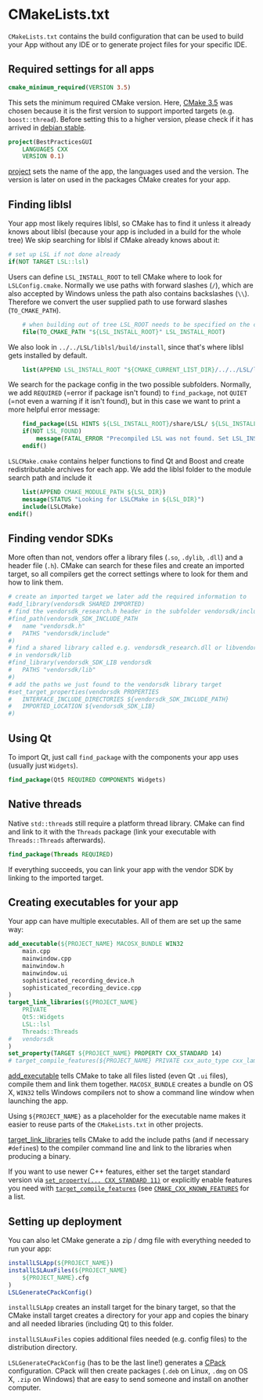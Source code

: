 # CMakeLists.txt

`CMakeLists.txt` contains the build configuration that can be used to build
your App without any IDE or to generate project files for your specific IDE.

## Required settings for all apps

``` cmake
cmake_minimum_required(VERSION 3.5)
```

This sets the minimum required CMake version.
Here, [CMake 3.5](https://cmake.org/cmake/help/latest/release/3.5.html#modules)
was chosen because it is the first version to support imported targets
(e.g. `boost::thread`). Before setting this to a higher version, please check
if it has arrived in [debian stable](https://packages.debian.org/stable/cmake).

``` cmake
project(BestPracticesGUI
	LANGUAGES CXX
	VERSION 0.1)
```

[project](https://cmake.org/cmake/help/latest/command/project.html) sets the
name of the app, the languages used and the version. The version is later on
used in the packages CMake creates for your app.

## Finding liblsl

Your app most likely requires liblsl, so CMake has to find it unless it already
knows about liblsl (because your app is included in a build for the whole tree)
We skip searching for liblsl if CMake already knows about it:

``` cmake
# set up LSL if not done already
if(NOT TARGET LSL::lsl)
```

Users can define `LSL_INSTALL_ROOT` to tell CMake where to look for
`LSLConfig.cmake`. Normally we use paths with forward slashes (`/`), which are
also accepted by Windows unless the path also contains backslashes (`\\`).
Therefore we convert the user supplied path to use forward slashes
(`TO_CMAKE_PATH`).

``` cmake
	# when building out of tree LSL_ROOT needs to be specified on the cmd line
	file(TO_CMAKE_PATH "${LSL_INSTALL_ROOT}" LSL_INSTALL_ROOT)
```

We also look in `../../LSL/liblsl/build/install`, since that's where liblsl
gets installed by default.

``` cmake
	list(APPEND LSL_INSTALL_ROOT "${CMAKE_CURRENT_LIST_DIR}/../../LSL/liblsl/build/install")
```


We search for the package config in the two possible subfolders.
Normally, we add `REQUIRED` (=error if package isn't found) to `find_package`,
not `QUIET` (=not even a warning if it isn't found), but in this case we want
to print a more helpful error message:

``` cmake
	find_package(LSL HINTS ${LSL_INSTALL_ROOT}/share/LSL/ ${LSL_INSTALL_ROOT}/LSL/share/LSL QUIET)
	if(NOT LSL_FOUND)
		message(FATAL_ERROR "Precompiled LSL was not found. Set LSL_INSTALL_ROOT to the LSL installation path ( cmake -DLSL_INSTALL_ROOT=/path/to/installed/lsl)")
	endif()
```

`LSLCMake.cmake` contains helper functions to find Qt and Boost and create
redistributable archives for each app. We add the liblsl folder to the module
search path and include it

``` cmake
	list(APPEND CMAKE_MODULE_PATH ${LSL_DIR})
	message(STATUS "Looking for LSLCMake in ${LSL_DIR}")
	include(LSLCMake)
endif()
```

## Finding vendor SDKs

More often than not, vendors offer a library files (`.so`, `.dylib`, `.dll`)
and a header file (`.h`). CMake can search for these files and create an
imported target, so all compilers get the correct settings where to look for
them and how to link them.

``` cmake
# create an imported target we later add the required information to
#add_library(vendorsdk SHARED IMPORTED)
# find the vendorsdk_research.h header in the subfolder vendorsdk/include
#find_path(vendorsdk_SDK_INCLUDE_PATH
#	name "vendorsdk.h"
#	PATHS "vendorsdk/include"
#)
# find a shared library called e.g. vendorsdk_research.dll or libvendorsdk_research.so
# in vendorsdk/lib
#find_library(vendorsdk_SDK_LIB vendorsdk
#	PATHS "vendorsdk/lib"
#)
# add the paths we just found to the vendorsdk library target
#set_target_properties(vendorsdk PROPERTIES
#	INTERFACE_INCLUDE_DIRECTORIES ${vendorsdk_SDK_INCLUDE_PATH}
#	IMPORTED_LOCATION ${vendorsdk_SDK_LIB}
#)
```

## Using Qt

To import Qt, just call `find_package` with the components your app uses
(usually just `Widgets`).

``` cmake
find_package(Qt5 REQUIRED COMPONENTS Widgets)
```

## Native threads

Native `std::thread`s still require a platform thread library. CMake
can find and link to it with the `Threads` package (link your executable with
`Threads::Threads` afterwards).

``` cmake
find_package(Threads REQUIRED)
```

If everything succeeds, you can link your app with the vendor SDK
by linking to the imported target.

## Creating executables for your app

Your app can have multiple executables. All of them are set up the same way:

``` cmake
add_executable(${PROJECT_NAME} MACOSX_BUNDLE WIN32
	main.cpp
	mainwindow.cpp
	mainwindow.h
	mainwindow.ui
	sophisticated_recording_device.h
	sophisticated_recording_device.cpp
)
target_link_libraries(${PROJECT_NAME}
	PRIVATE
	Qt5::Widgets
	LSL::lsl
	Threads::Threads
#	vendorsdk
)
set_property(TARGET ${PROJECT_NAME} PROPERTY CXX_STANDARD 14)
# target_compile_features(${PROJECT_NAME} PRIVATE cxx_auto_type cxx_lambda_init_captures)
```

[add_executable](https://cmake.org/cmake/help/latest/command/add_executable.html)
tells CMake to take all files listed (even Qt `.ui` files), compile them and
link them together. `MACOSX_BUNDLE` creates a bundle on OS X, `WIN32` tells
Windows compilers not to show a command line window when launching the app.

Using `${PROJECT_NAME}` as a placeholder for the executable name  makes it easier
to reuse parts of the `CMakeLists.txt` in other projects.

[target_link_libraries](https://cmake.org/cmake/help/latest/command/target_link_libraries.html)
tells CMake to add the include paths (and if necessary `#define`s) to the
compiler command line and link to the libraries when producing a binary.

If you want to use newer C++ features, either set the target standard version via
[`set_property(... CXX_STANDARD 11)`](https://cmake.org/cmake/help/latest/prop_tgt/CXX_STANDARD.html)
or explicitly enable features you need with 
[`target_compile_features`](https://cmake.org/cmake/help/latest/command/target_link_libraries.html)
(see [`CMAKE_CXX_KNOWN_FEATURES`](https://cmake.org/cmake/help/latest/prop_gbl/CMAKE_CXX_KNOWN_FEATURES.html#prop_gbl:CMAKE_CXX_KNOWN_FEATURES)
for a list.

## Setting up deployment

You can also let CMake generate a zip / dmg file with everything needed to run
your app:

``` cmake
installLSLApp(${PROJECT_NAME})
installLSLAuxFiles(${PROJECT_NAME}
	${PROJECT_NAME}.cfg
)
LSLGenerateCPackConfig()
```

`installLSLApp` creates an install target for the binary target, so that the
CMake install target creates a directory for your app and copies the binary
and all needed libraries (including Qt) to this folder.

`installLSLAuxFiles` copies additional files needed (e.g. config files) to the
distribution directory.

`LSLGenerateCPackConfig` (has to be the last line!) generates a
[CPack](https://cmake.org/Wiki/CMake:Packaging_With_CPack) configuration.
CPack will then create packages (`.deb` on Linux, `.dmg` on OS X, `.zip` on
Windows) that are easy to send someone and install on another computer.
